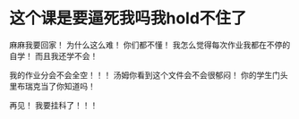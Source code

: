 这个课是要逼死我吗我hold不住了
==================================
麻麻我要回家！
为什么这么难！
你们都不懂！
我怎么觉得每次作业我都在不停的自学！
而且我还学不会！

我的作业分会不会全空！！！
汤姆你看到这个文件会不会很郁闷！
你的学生门头里布瑞克当了你知道吗！

再见！
我要挂科了！！！

